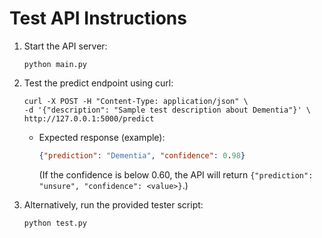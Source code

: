 # Test API Instructions

1. Start the API server:
   ```
   python main.py
   ```

2. Test the predict endpoint using curl:
   ```
   curl -X POST -H "Content-Type: application/json" \
   -d '{"description": "Sample test description about Dementia"}' \
   http://127.0.0.1:5000/predict
   ```
   - Expected response (example):
     ```json
     {"prediction": "Dementia", "confidence": 0.98}
     ```
     (If the confidence is below 0.60, the API will return `{"prediction": "unsure", "confidence": <value>}`.)

3. Alternatively, run the provided tester script:
   ```
   python test.py
   ```
